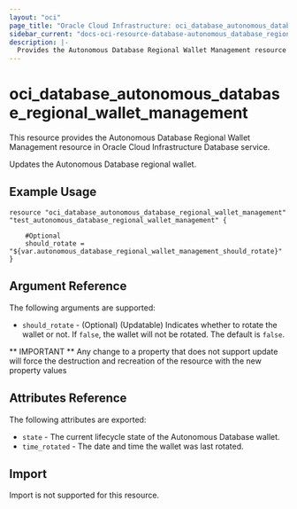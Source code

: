 ```yaml
---
layout: "oci"
page_title: "Oracle Cloud Infrastructure: oci_database_autonomous_database_regional_wallet_management"
sidebar_current: "docs-oci-resource-database-autonomous_database_regional_wallet_management"
description: |-
  Provides the Autonomous Database Regional Wallet Management resource in Oracle Cloud Infrastructure Database service
---
```


# oci_database_autonomous_database_regional_wallet_management
This resource provides the Autonomous Database Regional Wallet Management resource in Oracle Cloud Infrastructure Database service.

Updates the Autonomous Database regional wallet.


## Example Usage

```hcl
resource "oci_database_autonomous_database_regional_wallet_management" "test_autonomous_database_regional_wallet_management" {

	#Optional
	should_rotate = "${var.autonomous_database_regional_wallet_management_should_rotate}"
}
```

## Argument Reference

The following arguments are supported:

* `should_rotate` - (Optional) (Updatable) Indicates whether to rotate the wallet or not. If `false`, the wallet will not be rotated. The default is `false`.


** IMPORTANT **
Any change to a property that does not support update will force the destruction and recreation of the resource with the new property values

## Attributes Reference

The following attributes are exported:

* `state` - The current lifecycle state of the Autonomous Database wallet.
* `time_rotated` - The date and time the wallet was last rotated.

## Import

Import is not supported for this resource.

